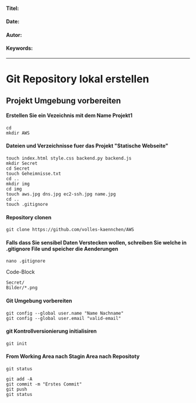 #### Titel:  
#### Date:   
#### Autor: 
#### Keywords:  

--------------------

# Git Repository lokal erstellen

## Projekt Umgebung vorbereiten

#### Erstellen Sie ein Vezeichnis mit dem Name Projekt1

    cd
    mkdir AWS

#### Dateien und Verzeichnisse fuer das Projekt "Statische Webseite"

    touch index.html style.css backend.py backend.js 
    mkdir Secret
    cd Secret
    touch Geheimnisse.txt
    cd ..
    mkdir img
    cd img
    touch aws.jpg dns.jpg ec2-ssh.jpg name.jpg
    cd ..
    touch .gitignore
    
#### Repository clonen 

    git clone https://github.com/volles-kaennchen/AWS
    
#### Falls dass Sie sensibel Daten Verstecken wollen, schreiben Sie welche in .gitignore File und speicher die Aenderungen

    nano .gitignore

Code-Block 

    Secret/
    Bilder/*.png

#### Git Umgebung vorbereiten

    git config --global user.name "Name Nachname"
    git config --global user.email "valid-email"

#### git Kontrollversionierung initialisiren

    git init

#### From Working Area nach Stagin Area nach Repositoty

    git status
    
    git add -A
    git commit -m "Erstes Commit"
    git push 
    git status
    
